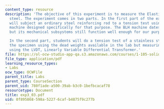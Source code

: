 ```yaml
---
content_type: resource
description: 'The objective of this experiment is to measure the Elastic Modulus of
  steel. The experiment comes in two parts. In the first part of the experiment, students
  will subject an ordinary steel reinforcing rod to a tension test using a testing
  machine designed specifically for that purpose. The BLH machine dates from the 1950s
  but its mechanical subsystems still function well enough for our purposes.

  In the second part, students will do a tension test of a stainless steel rod, loading
  the specimen using the dead weights available in the lab but measuring displacement
  using the LVDT, Linearly Variable Differential Transformer.'
file: https://ol-ocw-studio-app-qa.s3.amazonaws.com/courses/1-105-solid-mechanics-laboratory-fall-2003/0f895868598a52276cafb4875f9c277b_exp3_03.pdf
file_type: application/pdf
learning_resource_types:
- Labs
ocw_type: OCWFile
parent_title: Labs
parent_type: CourseSection
parent_uid: 780f1ade-a500-39ab-b3c0-1befbcacaf78
resourcetype: Document
title: exp3_03.pdf
uid: 0f895868-598a-5227-6caf-b4875f9c277b
---
```

